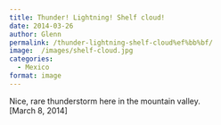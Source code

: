 ```yaml
---
title: Thunder! Lightning! Shelf cloud!﻿
date: 2014-03-26
author: Glenn
permalink: /thunder-lightning-shelf-cloud%ef%bb%bf/
image:  /images/shelf-cloud.jpg
categories:
  - Mexico
format: image
---
```

Nice, rare thunderstorm here in the mountain valley.  
[March 8, 2014]

<!-- Place this tag where you want the widget to render. -->

<div class="g-post" data-href="https://plus.google.com/114258537874060607166/posts/hRk1JA9TUd4">
</div>
